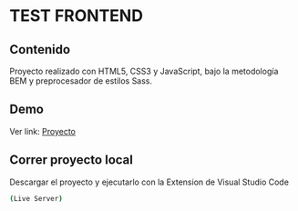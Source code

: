 # TEST FRONTEND

## Contenido
  Proyecto realizado con HTML5, CSS3 y JavaScript, bajo la metodología BEM y preprocesador de estilos Sass.

## Demo
Ver link: [Proyecto](https://dashboard-front-test.netlify.app/)

## Correr proyecto local
Descargar el proyecto y ejecutarlo con la Extension de Visual Studio Code
```bash
(Live Server)
```

